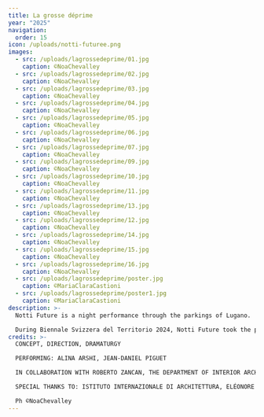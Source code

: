 ```yaml
---
title: La grosse déprime
year: "2025"
navigation:
  order: 15
icon: /uploads/notti-futuree.png
images:
  - src: /uploads/lagrossedeprime/01.jpg
    caption: ©NoaChevalley
  - src: /uploads/lagrossedeprime/02.jpg
    caption: ©NoaChevalley
  - src: /uploads/lagrossedeprime/03.jpg
    caption: ©NoaChevalley
  - src: /uploads/lagrossedeprime/04.jpg
    caption: ©NoaChevalley
  - src: /uploads/lagrossedeprime/05.jpg
    caption: ©NoaChevalley
  - src: /uploads/lagrossedeprime/06.jpg
    caption: ©NoaChevalley
  - src: /uploads/lagrossedeprime/07.jpg
    caption: ©NoaChevalley
  - src: /uploads/lagrossedeprime/09.jpg
    caption: ©NoaChevalley
  - src: /uploads/lagrossedeprime/10.jpg
    caption: ©NoaChevalley
  - src: /uploads/lagrossedeprime/11.jpg
    caption: ©NoaChevalley
  - src: /uploads/lagrossedeprime/13.jpg
    caption: ©NoaChevalley
  - src: /uploads/lagrossedeprime/12.jpg
    caption: ©NoaChevalley
  - src: /uploads/lagrossedeprime/14.jpg
    caption: ©NoaChevalley
  - src: /uploads/lagrossedeprime/15.jpg
    caption: ©NoaChevalley
  - src: /uploads/lagrossedeprime/16.jpg
    caption: ©NoaChevalley
  - src: /uploads/lagrossedeprime/poster.jpg
    caption: ©MariaClaraCastioni
  - src: /uploads/lagrossedeprime/poster1.jpg
    caption: ©MariaClaraCastioni
description: >-
  Notti Future is a night performance through the parkings of Lugano.

  During Biennale Svizzera del Territorio 2024, Notti Future took the public through several car parks, revealed by the performative interventions of a lot of characters, blurring the line between reality and fiction.
credits: >-
  CONCEPT, DIRECTION, DRAMATURGY

  PERFORMING: ALINA ARSHI, JEAN-DANIEL PIGUET 

  IN COLLABORATION WITH ROBERTO ZANCAN, THE DEPARTMENT OF INTERIOR ARCHITECTURE HEAD - GENÈVE (HES-SO) AND THE STUDENTS: ALINE BLANC, STÉPHANIE HEMIDI, TOYINE HUMAIR, CAROLINA RODRIGUES AND NINA WALLIMANN 

  SPECIAL THANKS TO: ISTITUTO INTERNAZIONALE DI ARCHITETTURA, ELÉONORE BONAH, TIZIANO SCHÜRCH, ENEA ZUCCHETTI\

  Ph ©NoaChevalley
---
```

